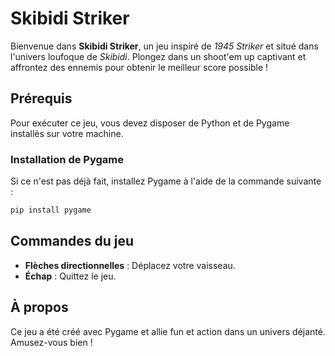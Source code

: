 # Skibidi Striker

Bienvenue dans **Skibidi Striker**, un jeu inspiré de *1945 Striker* et situé dans l'univers loufoque de *Skibidi*. Plongez dans un shoot'em up captivant et affrontez des ennemis pour obtenir le meilleur score possible !

## Prérequis

Pour exécuter ce jeu, vous devez disposer de Python et de Pygame installés sur votre machine.

### Installation de Pygame

Si ce n'est pas déjà fait, installez Pygame à l'aide de la commande suivante :

```bash
pip install pygame
```


## Commandes du jeu

- **Flèches directionnelles** : Déplacez votre vaisseau.
- **Échap** : Quittez le jeu.

## À propos

Ce jeu a été créé avec Pygame et allie fun et action dans un univers déjanté. Amusez-vous bien !
